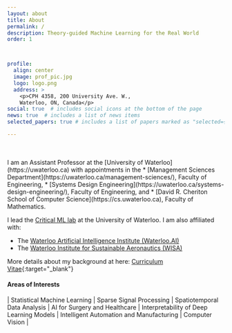 ```yaml
---
layout: about
title: About
permalink: /
description: Theory-guided Machine Learning for the Real World
order: 1



profile:
  align: center
  image: prof_pic.jpg
  logo: logo.png
  address: >
    <p>CPH 4358, 200 University Ave. W.,
    Waterloo, ON, Canada</p>
social: true  # includes social icons at the bottom of the page
news: true  # includes a list of news items
selected_papers: true # includes a list of papers marked as "selected={true}"

---
```

<br />
<br />
I am an Assistant Professor at the [University of Waterloo](https://uwaterloo.ca) with appointments in the
* [Management Sciences Department](https://uwaterloo.ca/management-sciences/), Faculty of Engineering,
* [Systems Design Engineering](https://uwaterloo.ca/systems-design-engineering/), Faculty of Engineering, and 
* [David R. Cheriton School of Computer Science](https://cs.uwaterloo.ca), Faculty of Mathematics.


I lead the [Critical ML lab](/criticalml/) at the University of Waterloo. I am also affiliated with:
* The [Waterloo Artificial Intelligence Institute (Waterloo.AI)](https://uwaterloo.ca/artificial-intelligence-institute/)
* The [Waterloo Institute for Sustainable Aeronautics (WISA)](https://uwaterloo.ca/sustainable-aeronautics/)




More details about my background at here: [Curriculum Vitae](/docs/CV.pdf){:target="\_blank"}






#### Areas of Interests
| Statistical Machine Learning | Sparse Signal Processing | Spatiotemporal Data Analysis | AI for Surgery and Healthcare | Interpretability of Deep Learning Models | Intelligent Automation and Manufacturing | Computer Vision |





